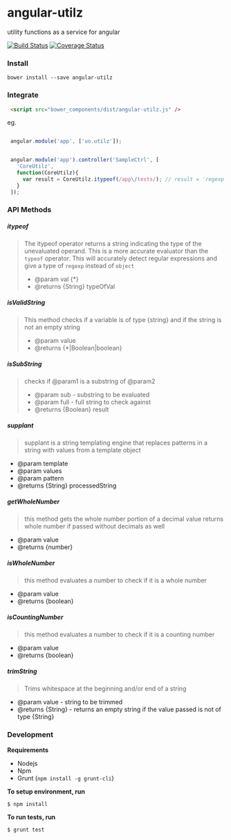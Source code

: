 angular-utilz
=============

utility functions as a service for angular


[![Build Status](https://travis-ci.org/lwhiteley/angular-utilz.svg?branch=master)](https://travis-ci.org/lwhiteley/angular-utilz)
[![Coverage Status](https://coveralls.io/repos/lwhiteley/angular-utilz/badge.png?branch=master)](https://coveralls.io/r/lwhiteley/angular-utilz?branch=master)
### Install

`bower install --save angular-utilz`

### Integrate
```html
 <script src="bower_components/dist/angular-utilz.js" />
```

eg.

```javascript

 angular.module('app', ['uo.utilz']);


 angular.module('app').controller('SampleCtrl', [
   'CoreUtilz',
   function(CoreUtilz){
     var result = CoreUtilz.itypeof(/app\/tests/); // result = 'regexp'
   }
 ]);
```
### API Methods

##### itypeof
> The itypeof operator returns a string indicating the type of the unevaluated operand.
> This is a more accurate evaluator than the `typeof` operator.
> This will accurately detect regular expressions and give a type of `regexp` instead of
> `object`
> - @param val {*}
> - @returns {String} typeOfVal

##### isValidString
> This method checks if a variable is of type {string}
> and if the string is not an empty string
> * @param value
> * @returns {*|Boolean|boolean}

##### isSubString
> checks if @param1 is a substring of @param2
> - @param sub - substring to be evaluated
> - @param full - full string to check against
> - @returns {Boolean} result

##### supplant
> supplant is a string templating engine that replaces patterns
> in a string with values from a template object
 * @param template
 * @param values
 * @param pattern
 * @returns {String} processedString

##### getWholeNumber
> this method gets the whole number portion of a decimal value
> returns whole number if passed without decimals as well
* @param value
* @returns {number}

##### isWholeNumber
> this method evaluates a number to check if it is a whole number
* @param value
* @returns {boolean}

##### isCountingNumber
> this method evaluates a number to check if it is a counting number
* @param value
* @returns {boolean}

##### trimString
> Trims whitespace at the beginning and/or end of a string
* @param value - string to be trimmed
* @returns {String} - returns an empty string if the value passed is not of type {String}

### Development

**Requirements**
- Nodejs
- Npm
- Grunt (`npm install -g grunt-cli`)

**To setup environment, run**
```bash
$ npm install
```

**To run tests, run**
```bash
$ grunt test
```
